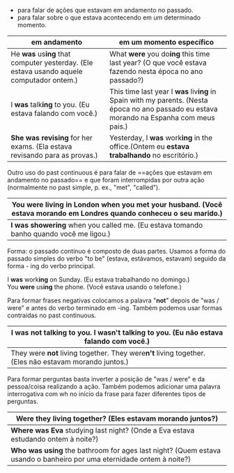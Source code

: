
* para falar de ações que estavam em andamento no passado.  
* para falar sobre o que estava acontecendo em um determinado momento.

| **em andamento**                                                                           | **em um momento específico**                                                                                                                |
| ------------------------------------------------------------------------------------------ | ------------------------------------------------------------------------------------------------------------------------------------------- |
| He **was** us**ing** that computer yesterday. (Ele estava usando aquele computador ontem.) | What **were** you do**ing** this time last year? (O que você estava fazendo nesta época no ano passado?)                                    |
| I **was** talk**ing** to you. (Eu estava falando com você.)                                | This time last year I **was** liv**ing** in Spain with my parents. (Nesta época no ano passado eu estava morando na Espanha com meus pais.) |
| **She was revising** for her exams. (Ela estava revisando para as provas.)                 | Yesterday, I **was** work**ing** in the office.(Ontem eu **estava trabalhando** no escritório.)                                             |



Outro uso do past continuous é para falar de ==ações que estavam em andamento no passado== e que foram interrompidas por outra ação (normalmente no past simple, p. ex., "met", "called").

| **You were living** in London when you met your husband. (Você estava morando em Londres quando conheceu o seu marido.) |
| ----------------------------------------------------------------------------------------------------------------------- |
| **I was showering** when you called me. (Eu estava tomando banho quando você me ligou.)                                 |



Forma: o passado contínuo é composto de duas partes. Usamos a forma do passado simples do verbo "to be" (estava, estávamos, estavam) seguido da forma - ing do verbo principal.

I **was** work**ing** on Sunday. (Eu estava trabalhando no domingo.)
You **were** us**ing** the phone. (Você estava usando o telefone.)




Para formar frases negativas colocamos a palavra "**not**" depois de "was / were" e antes do verbo terminado em -ing. Também podemos usar formas contraídas no past continuous.

| I was **not** talking to you.  I was**n't** talking to you. (Eu não estava falando com você.)            |
| -------------------------------------------------------------------------------------------------------- |
| They were **not** living together.  They were**n't** living together. (Eles não estavam morando juntos.) |


Para formar perguntas basta inverter a posição de "was / were" e da pessoa/coisa realizando a ação. Também podemos adicionar uma palavra interrogativa com wh no início da frase para fazer diferentes tipos de perguntas.

| **Were they** living together? (Eles estavam morando juntos?)                                                         |
| --------------------------------------------------------------------------------------------------------------------- |
| **Where was Eva** studying last night? (Onde a Eva estava estudando ontem à noite?)                                   |
| **Who was using** the bathroom for ages last night? (Quem estava usando o banheiro por uma eternidade ontem à noite?) |
